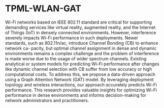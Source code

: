 # TPML-WLAN-GAT
Wi-Fi networks based on IEEE 802.11 standard are critical for supporting
demanding services like virtual reality, augmented reality, and the Internet
of Things (IoT) in densely connected environments. However, interference
severely impacts Wi-Fi performance in such deployments. Newer standards,
such as 802.11n/ac, introduce Channel Bonding (CB) to enhance network ca-
pacity, but optimal channel assignment in dense and dynamic environments
remains a complex challenge and the problem of interference is made worse due
to the usage of wider spectrum channels. Existing analytical or system models
for predicting Wi-Fi performance after changes like dynamic channel selection
with CB suffer from low accuracy or high computational costs. To address
this, we propose a data-driven approach using a Graph Attention Network
(GAT) model. By leveraging deployment topology and wireless interactions,
our approach accurately predicts Wi-Fi performance. This research provides
valuable insights for optimizing Wi-Fi performance in dense environments and
informs decision-making for network administrators and practitioners.
